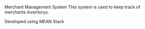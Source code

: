 Merchant Management System
This system is used to keep track of merchants inventorys.

Developed using MEAN Stack
